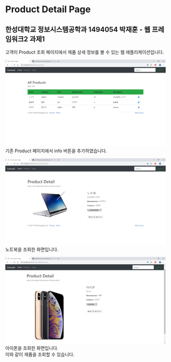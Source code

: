 # Product Detail Page 
## 한성대학교 정보시스템공학과 1494054 박재훈 - 웹 프레임워크2 과제1 

고객이 Product 조회 페이지에서 제품 상세 정보를 볼 수 있는 웹 애플리케이션입니다.  
 
![01](./screenshot/01.JPG)
기존 Product 페이지에서 info 버튼을 추가하였습니다.  

![02](./screenshot/02.JPG)
노트북을 조회한 화면입니다.  
 
![03](./screenshot/03.JPG)
아이폰을 조회한 화면입니다.  
이와 같이 제품을 조회할 수 있습니다.  
